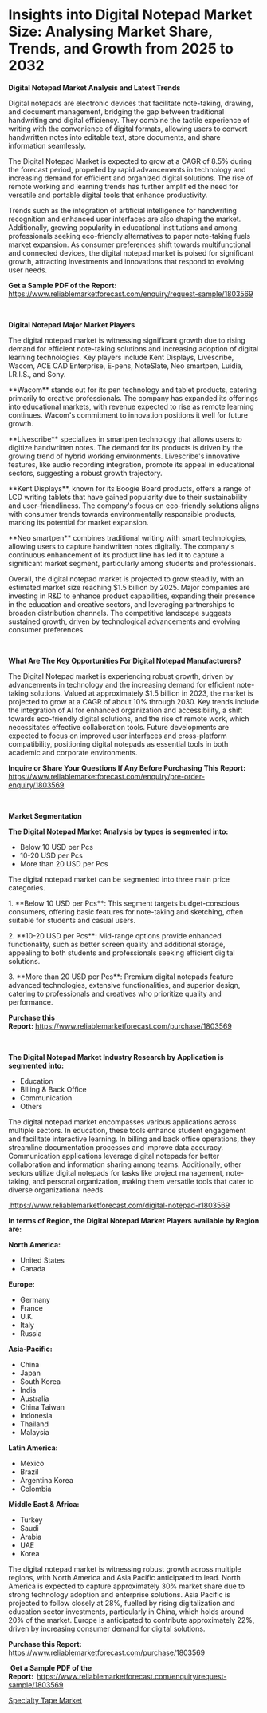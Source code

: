 <p><h1>Insights into Digital Notepad Market Size: Analysing Market Share, Trends, and Growth from 2025 to 2032</h1></p><p><strong>Digital Notepad Market Analysis and Latest Trends</strong></p>
<p><p>Digital notepads are electronic devices that facilitate note-taking, drawing, and document management, bridging the gap between traditional handwriting and digital efficiency. They combine the tactile experience of writing with the convenience of digital formats, allowing users to convert handwritten notes into editable text, store documents, and share information seamlessly.</p><p>The Digital Notepad Market is expected to grow at a CAGR of 8.5% during the forecast period, propelled by rapid advancements in technology and increasing demand for efficient and organized digital solutions. The rise of remote working and learning trends has further amplified the need for versatile and portable digital tools that enhance productivity. </p><p>Trends such as the integration of artificial intelligence for handwriting recognition and enhanced user interfaces are also shaping the market. Additionally, growing popularity in educational institutions and among professionals seeking eco-friendly alternatives to paper note-taking fuels market expansion. As consumer preferences shift towards multifunctional and connected devices, the digital notepad market is poised for significant growth, attracting investments and innovations that respond to evolving user needs.</p></p>
<p><strong>Get a Sample PDF of the Report:&nbsp;</strong> <a href="https://www.reliablemarketforecast.com/enquiry/request-sample/1803569?utm_campaign=1885&utm_medium=2&utm_source=Github&utm_content=ia&utm_term=06022025&utm_id=digital-notepad">https://www.reliablemarketforecast.com/enquiry/request-sample/1803569</a></p>
<p>&nbsp;</p>
<p><strong>Digital Notepad Major Market Players</strong></p>
<p><p>The digital notepad market is witnessing significant growth due to rising demand for efficient note-taking solutions and increasing adoption of digital learning technologies. Key players include Kent Displays, Livescribe, Wacom, ACE CAD Enterprise, E-pens, NoteSlate, Neo smartpen, Luidia, I.R.I.S., and Sony.</p><p>**Wacom** stands out for its pen technology and tablet products, catering primarily to creative professionals. The company has expanded its offerings into educational markets, with revenue expected to rise as remote learning continues. Wacom's commitment to innovation positions it well for future growth.</p><p>**Livescribe** specializes in smartpen technology that allows users to digitize handwritten notes. The demand for its products is driven by the growing trend of hybrid working environments. Livescribe's innovative features, like audio recording integration, promote its appeal in educational sectors, suggesting a robust growth trajectory.</p><p>**Kent Displays**, known for its Boogie Board products, offers a range of LCD writing tablets that have gained popularity due to their sustainability and user-friendliness. The company's focus on eco-friendly solutions aligns with consumer trends towards environmentally responsible products, marking its potential for market expansion.</p><p>**Neo smartpen** combines traditional writing with smart technologies, allowing users to capture handwritten notes digitally. The company's continuous enhancement of its product line has led it to capture a significant market segment, particularly among students and professionals.</p><p>Overall, the digital notepad market is projected to grow steadily, with an estimated market size reaching $1.5 billion by 2025. Major companies are investing in R&D to enhance product capabilities, expanding their presence in the education and creative sectors, and leveraging partnerships to broaden distribution channels. The competitive landscape suggests sustained growth, driven by technological advancements and evolving consumer preferences.</p></p>
<p>&nbsp;</p>
<p><strong>What Are The Key Opportunities For Digital Notepad Manufacturers?</strong></p>
<p><p>The Digital Notepad market is experiencing robust growth, driven by advancements in technology and the increasing demand for efficient note-taking solutions. Valued at approximately $1.5 billion in 2023, the market is projected to grow at a CAGR of about 10% through 2030. Key trends include the integration of AI for enhanced organization and accessibility, a shift towards eco-friendly digital solutions, and the rise of remote work, which necessitates effective collaboration tools. Future developments are expected to focus on improved user interfaces and cross-platform compatibility, positioning digital notepads as essential tools in both academic and corporate environments.</p></p>
<p><strong>Inquire or Share Your Questions If Any Before Purchasing This Report:</strong> <a href="https://www.reliablemarketforecast.com/enquiry/pre-order-enquiry/1803569?utm_campaign=1885&utm_medium=2&utm_source=Github&utm_content=ia&utm_term=06022025&utm_id=digital-notepad">https://www.reliablemarketforecast.com/enquiry/pre-order-enquiry/1803569</a></p>
<p>&nbsp;</p>
<p><strong>Market Segmentation</strong></p>
<p><strong>The Digital Notepad Market Analysis by types is segmented into:</strong></p>
<p><ul><li>Below 10 USD per Pcs</li><li>10-20 USD per Pcs</li><li>More than 20 USD per Pcs</li></ul></p>
<p><p>The digital notepad market can be segmented into three main price categories. </p><p>1. **Below 10 USD per Pcs**: This segment targets budget-conscious consumers, offering basic features for note-taking and sketching, often suitable for students and casual users. </p><p>2. **10-20 USD per Pcs**: Mid-range options provide enhanced functionality, such as better screen quality and additional storage, appealing to both students and professionals seeking efficient digital solutions. </p><p>3. **More than 20 USD per Pcs**: Premium digital notepads feature advanced technologies, extensive functionalities, and superior design, catering to professionals and creatives who prioritize quality and performance.</p></p>
<p><strong>Purchase this Report:&nbsp;</strong><a href="https://www.reliablemarketforecast.com/purchase/1803569?utm_campaign=1885&utm_medium=2&utm_source=Github&utm_content=ia&utm_term=06022025&utm_id=digital-notepad">https://www.reliablemarketforecast.com/purchase/1803569</a></p>
<p>&nbsp;</p>
<p><strong>The Digital Notepad Market Industry Research by Application is segmented into:</strong></p>
<p><ul><li>Education</li><li>Billing & Back Office</li><li>Communication</li><li>Others</li></ul></p>
<p><p>The digital notepad market encompasses various applications across multiple sectors. In education, these tools enhance student engagement and facilitate interactive learning. In billing and back office operations, they streamline documentation processes and improve data accuracy. Communication applications leverage digital notepads for better collaboration and information sharing among teams. Additionally, other sectors utilize digital notepads for tasks like project management, note-taking, and personal organization, making them versatile tools that cater to diverse organizational needs.</p></p>
<p><a href="https://www.reliablemarketforecast.com/digital-notepad-r1803569?utm_campaign=1885&utm_medium=2&utm_source=Github&utm_content=ia&utm_term=06022025&utm_id=digital-notepad">&nbsp;https://www.reliablemarketforecast.com/digital-notepad-r1803569</a></p>
<p><strong>In terms of Region, the Digital Notepad Market Players available by Region are:</strong></p>
<p>
    <p> <strong> North America: </strong>
        <ul>
            <li>United States</li>
            <li>Canada</li>
        </ul>
        </p> 
    <p> <strong> Europe: </strong>
        <ul>
            <li>Germany</li>
            <li>France</li>
            <li>U.K.</li>
            <li>Italy</li>
            <li>Russia</li>
        </ul>
        </p> 
    <p> <strong> Asia-Pacific: </strong>
        <ul>
            <li>China</li>
            <li>Japan</li>
            <li>South Korea</li>
            <li>India</li>
            <li>Australia</li>
            <li>China Taiwan</li>
            <li>Indonesia</li>
            <li>Thailand</li>
            <li>Malaysia</li>
        </ul>
        </p> 
    <p> <strong> Latin America: </strong>
        <ul>
            <li>Mexico</li>
            <li>Brazil</li>
            <li>Argentina Korea</li>
            <li>Colombia</li>
        </ul>
        </p> 
    <p> <strong> Middle East & Africa: </strong>
        <ul>
            <li>Turkey</li>
            <li>Saudi</li>
            <li>Arabia</li>
            <li>UAE</li>
            <li>Korea</li>
        </ul>
    </p>
    </p>
<p><p>The digital notepad market is witnessing robust growth across multiple regions, with North America and Asia Pacific anticipated to lead. North America is expected to capture approximately 30% market share due to strong technology adoption and enterprise solutions. Asia Pacific is projected to follow closely at 28%, fuelled by rising digitalization and education sector investments, particularly in China, which holds around 20% of the market. Europe is anticipated to contribute approximately 22%, driven by increasing consumer demand for digital solutions.</p></p>
<p><strong>Purchase this Report: </strong><a href="https://www.reliablemarketforecast.com/purchase/1803569?utm_campaign=1885&utm_medium=2&utm_source=Github&utm_content=ia&utm_term=06022025&utm_id=digital-notepad">https://www.reliablemarketforecast.com/purchase/1803569</a></p>
<p>&nbsp;<strong>Get a Sample PDF of the Report:&nbsp;&nbsp;</strong><a href="https://www.reliablemarketforecast.com/enquiry/request-sample/1803569?utm_campaign=1885&utm_medium=2&utm_source=Github&utm_content=ia&utm_term=06022025&utm_id=digital-notepad">https://www.reliablemarketforecast.com/enquiry/request-sample/1803569</a></p>
<p><strong></strong></p>
<p><p><a href="https://github.com/sofayahoo2023/Market-Research-Report-List-6/blob/main/specialty-tape-market.md?utm_campaign=1885&utm_medium=2&utm_source=Github&utm_content=ia&utm_term=06022025&utm_id=digital-notepad">Specialty Tape Market</a></p></p>
